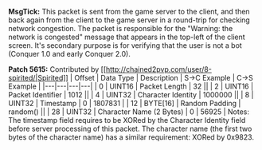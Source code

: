 **MsgTick:** This packet is sent from the game server to the client, and then back again from the client to the game server in a round-trip for checking network congestion. The packet is responsible for the "Warning: the network is congested" message that appears in the top-left of the client screen. It's secondary purpose is for verifying that the user is not a bot (Conquer 1.0 and early Conquer 2.0).

**Patch 5615:** Contributed by [[http://chained2pvp.com/user/8-spirited/|Spirited]]
| Offset | Data Type | Description | S->C Example | C->S Example |
|---|---|---|---|
| 0 | UINT16 | Packet Length | 32 ||
| 2 | UINT16 | Packet Identifier | 1012 ||
| 4 | UINT32 | Character Identity | 1000000 ||
| 8 | UINT32 | Timestamp | 0 | 1807831 |
| 12 | BYTE[16] | Random Padding | random() ||
| 28 | UINT32 | Character Name (2 Bytes) | 0 | 56925 |
Notes: The timestamp field requires to be XORed by the Character Identity field before server processing of this packet. The character name (the first two bytes of the character name) has a similar requirement: XORed by 0x9823.
